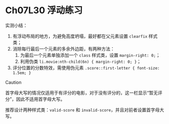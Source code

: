 # Ch07L30 浮动练习



实测小结：

1. 有浮动布局的地方，为避免高度坍塌，最好都在父元素设置 `clearfix` 样式类；
2. 消除每行最后一个元素的多余外边距，有两种方法：
   1. 为最后一个元素单独添加一个 `class` 样式类，设置 `margin-right: 0;`；
   2. 利用伪类 `li.movie:nth-child(6n) { margin-right: 0; }`；
3. 评分位置的分数特效，需使用伪元素 `.score::first-letter { font-size: 1.5em; }`



> [!caution]
>
> 首字母大写的情况仅适用于有评分的电影，对于没有评分的，这一栏显示“暂无评分”，因此不适用首字母大写。
>
> 推荐设计两种样式类：`valid-score` 和 `invalid-score`，并且对前者设置首字母大写。
